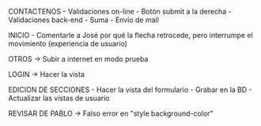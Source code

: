 CONTACTENOS
	- Validaciones on-line
	- Botón submit a la derecha
	- Validaciones back-end
	- Suma
	- Envío de mail

INICIO 
	- Comentarle a José por qué la flecha retrocede, pero interrumpe el movimiento (experiencia de usuario)

OTROS -> Subir a internet en modo prueba

LOGIN -> Hacer la vista

EDICION DE SECCIONES
	- Hacer la vista del formulario
	- Grabar en la BD
	- Actualizar las vistas de usuario

REVISAR DE PABLO -> Falso error en "style background-color"
